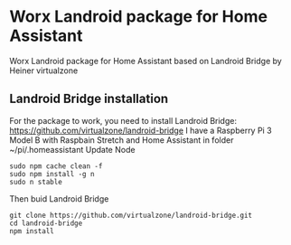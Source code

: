 # Worx Landroid package for Home Assistant
Worx Landroid package for Home Assistant based on Landroid Bridge by Heiner virtualzone
## Landroid Bridge installation
For the package to work, you need to install Landroid Bridge: https://github.com/virtualzone/landroid-bridge
I have a Raspberry Pi 3 Model B with Raspbain Stretch and Home Assistant in folder ~/pi/.homeassistant
Update Node
```ssh
sudo npm cache clean -f
sudo npm install -g n
sudo n stable
```
Then buid Landroid Bridge
```ssh
git clone https://github.com/virtualzone/landroid-bridge.git
cd landroid-bridge
npm install
```
